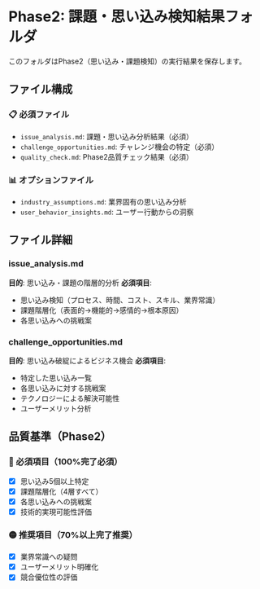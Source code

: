 # Phase2: 課題・思い込み検知結果フォルダ

このフォルダはPhase2（思い込み・課題検知）の実行結果を保存します。

## ファイル構成

### 📋 必須ファイル
- `issue_analysis.md`: 課題・思い込み分析結果（必須）
- `challenge_opportunities.md`: チャレンジ機会の特定（必須）
- `quality_check.md`: Phase2品質チェック結果（必須）

### 📊 オプションファイル
- `industry_assumptions.md`: 業界固有の思い込み分析
- `user_behavior_insights.md`: ユーザー行動からの洞察

## ファイル詳細

### issue_analysis.md
**目的**: 思い込み・課題の階層的分析
**必須項目**:
- 思い込み検知（プロセス、時間、コスト、スキル、業界常識）
- 課題階層化（表面的→機能的→感情的→根本原因）
- 各思い込みへの挑戦案

### challenge_opportunities.md
**目的**: 思い込み破綻によるビジネス機会
**必須項目**:
- 特定した思い込み一覧
- 各思い込みに対する挑戦案
- テクノロジーによる解決可能性
- ユーザーメリット分析

## 品質基準（Phase2）

### 🔴 必須項目（100%完了必須）
- [x] 思い込み5個以上特定
- [x] 課題階層化（4層すべて）
- [x] 各思い込みへの挑戦案
- [x] 技術的実現可能性評価

### 🟡 推奨項目（70%以上完了推奨）
- [x] 業界常識への疑問
- [x] ユーザーメリット明確化
- [x] 競合優位性の評価